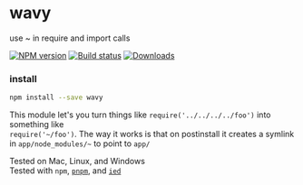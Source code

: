 # wavy
use ~ in require and import calls

[![NPM version][npm-image]][npm-url]
[![Build status][travis-image]][travis-url]
[![Downloads][downloads-image]][downloads-url]

### install

```bash
npm install --save wavy
```

This module let's you turn things like `require('../../../../foo')` into something like  
`require('~/foo')`. The way it works is that on postinstall it creates a symlink in `app/node_modules/~` to point to `app/`

Tested on Mac, Linux, and Windows  
Tested with `npm`, [`pnpm`](https://www.npmjs.com/package/pnpm),
and [`ied`](https://www.npmjs.com/package/ied)

[npm-image]: https://img.shields.io/npm/v/wavy.svg?style=flat-square
[npm-url]: https://npmjs.org/package/wavy
[travis-image]: https://img.shields.io/travis/kolodny/wavy.svg?style=flat-square
[travis-url]: https://travis-ci.org/kolodny/wavy
[downloads-image]: http://img.shields.io/npm/dm/wavy.svg?style=flat-square
[downloads-url]: https://npmjs.org/package/wavy
